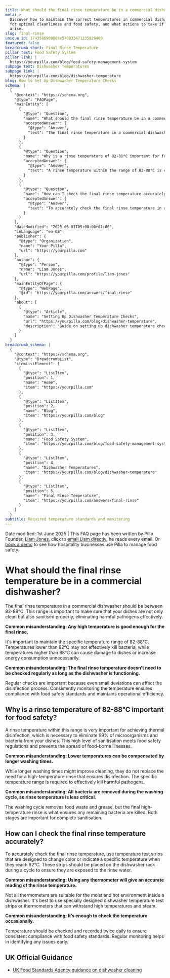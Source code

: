 ```yaml
---
title: What should the final rinse temperature be in a commercial dishwasher?
meta: >
  Discover how to maintain the correct temperatures in commercial dishwashers
  for optimal cleanliness and food safety, and what actions to take if issues
  arise.
slug: final-rinse
unique id: 1743586900088x570833471235829400
featured: false
breadcrumb short: Final Rinse Temperature
pillar text: Food Safety System
pillar link: |
  https://yourpilla.com/blog/food-safety-management-system
subpage text: Dishwasher Temperatures
subpage link: |
  https://yourpilla.com/blog/dishwasher-temperature
blog: How to Set Up Dishwasher Temperature Checks
schema: |
  {
    "@context": "https://schema.org",
    "@type": "FAQPage",
    "mainEntity": [
      {
        "@type": "Question",
        "name": "What should the final rinse temperature be in a commercial dishwasher?",
        "acceptedAnswer": {
          "@type": "Answer",
          "text": "The final rinse temperature in a commercial dishwasher should be maintained between 82-88°C to ensure that dishes are not only clean but also sanitised effectively, eliminating harmful pathogens."
        }
      },
      {
        "@type": "Question",
        "name": "Why is a rinse temperature of 82-88°C important for food safety?",
        "acceptedAnswer": {
          "@type": "Answer",
          "text": "A rinse temperature within the range of 82-88°C is crucial for achieving thermal disinfection, necessary to eliminate 99% of microorganisms and bacteria from dishes. This level of sanitisation is essential to meet food safety regulations and prevent the spread of food-borne illnesses."
        }
      },
      {
        "@type": "Question",
        "name": "How can I check the final rinse temperature accurately in a commercial dishwasher?",
        "acceptedAnswer": {
          "@type": "Answer",
          "text": "To accurately check the final rinse temperature in a commercial dishwasher, use temperature test strips. These strips are designed to indicate a specific temperature when they reach 82°C and should be placed on the dishwasher rack during a cycle to ensure they are exposed to the rinse water."
        }
      }
    ],
    "dateModified": "2025-06-01T09:00:00+01:00",
    "inLanguage": "en-GB",
    "publisher": {
      "@type": "Organization",
      "name": "Your Pilla",
      "url": "https://yourpilla.com"
    },
    "author": {
      "@type": "Person",
      "name": "Liam Jones",
      "url": "https://yourpilla.com/profile/liam-jones"
    },
    "mainEntityOfPage": {
      "@type": "WebPage",
      "@id": "https://yourpilla.com/answers/final-rinse"
    },
    "about": [
      {
        "@type": "Article",
        "name": "Setting Up Dishwasher Temperature Checks",
        "url": "https://yourpilla.com/blog/dishwasher-temperature",
        "description": "Guide on setting up dishwasher temperature checks to ensure compliance and effective cleaning."
      }
    ]
  }
breadcrumb_schema: |
  {
    "@context": "https://schema.org",
    "@type": "BreadcrumbList",
    "itemListElement": [
      {
        "@type": "ListItem",
        "position": 1,
        "name": "Home",
        "item": "https://yourpilla.com"
      },
      {
        "@type": "ListItem",
        "position": 2,
        "name": "Blog",
        "item": "https://yourpilla.com/blog"
      },
      {
        "@type": "ListItem",
        "position": 3,
        "name": "Food Safety System",
        "item": "https://yourpilla.com/blog/food-safety-management-system"
      },
      {
        "@type": "ListItem",
        "position": 4,
        "name": "Dishwasher Temperatures",
        "item": "https://yourpilla.com/blog/dishwasher-temperature"
      },
      {
        "@type": "ListItem",
        "position": 5,
        "name": "Final Rinse Temperature",
        "item": "https://yourpilla.com/answers/final-rinse"
      }
    ]
  }
subtitle: Required temperature standards and monitoring
---
```


Date modified: 1st June 2025 | This FAQ page has been written by Pilla Founder, [Liam Jones](https://yourpilla.com/profile/liam-jones), click to [email Liam directly](https://mailto:liam@yourpilla.com/), he reads every email. Or [book a demo](https://calendly.com/pilla/demo) to see how hospitality businesses use Pilla to manage food safety.

# What should the final rinse temperature be in a commercial dishwasher?

The final rinse temperature in a commercial dishwasher should be between 82-88°C. This range is important to make sure that your dishes are not only clean but also sanitised properly, eliminating harmful pathogens effectively.

**Common misunderstanding: Any high temperature is good enough for the final rinse.**

It's important to maintain the specific temperature range of 82-88°C. Temperatures lower than 82°C may not effectively kill bacteria, while temperatures higher than 88°C can cause damage to dishes or increase energy consumption unnecessarily.

**Common misunderstanding: The final rinse temperature doesn't need to be checked regularly as long as the dishwasher is functioning.**

Regular checks are important because even small deviations can affect the disinfection process. Consistently monitoring the temperature ensures compliance with food safety standards and maintains operational efficiency.

## Why is a rinse temperature of 82-88°C important for food safety?

A rinse temperature within this range is very important for achieving thermal disinfection, which is necessary to eliminate 99% of microorganisms and bacteria from your dishes. This high level of sanitisation meets food safety regulations and prevents the spread of food-borne illnesses.

**Common misunderstanding: Lower temperatures can be compensated by longer washing times.**

While longer washing times might improve cleaning, they do not replace the need for a high-temperature rinse that ensures disinfection. The specific temperature range is required to effectively kill harmful pathogens.

**Common misunderstanding: All bacteria are removed during the washing cycle, so rinse temperature is less critical.**

The washing cycle removes food waste and grease, but the final high-temperature rinse is what ensures any remaining bacteria are killed. Both stages are important for complete sanitisation.

## How can I check the final rinse temperature accurately?

To accurately check the final rinse temperature, use temperature test strips that are designed to change color or indicate a specific temperature when they reach 82°C. These strips should be placed on the dishwasher rack during a cycle to ensure they are exposed to the rinse water.

**Common misunderstanding: Using any thermometer will give an accurate reading of the rinse temperature.**

Not all thermometers are suitable for the moist and hot environment inside a dishwasher. It's best to use specially designed dishwasher temperature test strips or thermometers that can withstand high temperatures and steam.

**Common misunderstanding: It’s enough to check the temperature occasionally.**

Temperature should be checked and recorded twice daily to ensure consistent compliance with food safety standards. Regular monitoring helps in identifying any issues early.

## UK Official Guidance

-   [UK Food Standards Agency guidance on dishwasher cleaning](https://www.food.gov.uk/sites/default/files/media/document/sfbb-retailers-cleaning-03-cleaning-effectively.pdf)
